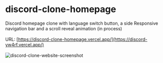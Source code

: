 # discord-clone-homepage
Discord homepage clone with language switch button, a side Responsive navigation bar and a scroll reveal animation (in process)
<br><br>
URL: [https://discord-clone-homepage.vercel.app/](https://discord-yw4rf.vercel.app/)
<br><br>
![discord-clone-website-screenshot](assets/github-imagediscord.png)
